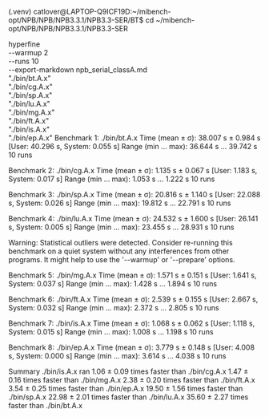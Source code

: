 (.venv) catlover@LAPTOP-Q9ICF19D:~/mibench-opt/NPB/NPB/NPB3.3.1/NPB3.3-SER/BT$ cd ~/mibench-opt/NPB/NPB/NPB3.3.1/NPB3.3-SER

hyperfine \
  --warmup 2 \
  --runs 10 \
  --export-markdown npb_serial_classA.md \
  "./bin/bt.A.x" \
  "./bin/cg.A.x" \
  "./bin/sp.A.x" \
  "./bin/lu.A.x" \
  "./bin/mg.A.x" \
  "./bin/ft.A.x" \
  "./bin/is.A.x" \
  "./bin/ep.A.x"
Benchmark 1: ./bin/bt.A.x
  Time (mean ± σ):     38.007 s ±  0.984 s    [User: 40.296 s, System: 0.055 s]
  Range (min … max):   36.644 s … 39.742 s    10 runs

Benchmark 2: ./bin/cg.A.x
  Time (mean ± σ):      1.135 s ±  0.067 s    [User: 1.183 s, System: 0.017 s]
  Range (min … max):    1.053 s …  1.222 s    10 runs

Benchmark 3: ./bin/sp.A.x
  Time (mean ± σ):     20.816 s ±  1.140 s    [User: 22.088 s, System: 0.026 s]
  Range (min … max):   19.812 s … 22.791 s    10 runs

Benchmark 4: ./bin/lu.A.x
  Time (mean ± σ):     24.532 s ±  1.600 s    [User: 26.141 s, System: 0.005 s]
  Range (min … max):   23.455 s … 28.931 s    10 runs

  Warning: Statistical outliers were detected. Consider re-running this benchmark on a quiet system without any interferences from other programs. It might help to use the '--warmup' or '--prepare' options.

Benchmark 5: ./bin/mg.A.x
  Time (mean ± σ):      1.571 s ±  0.151 s    [User: 1.641 s, System: 0.037 s]
  Range (min … max):    1.428 s …  1.894 s    10 runs

Benchmark 6: ./bin/ft.A.x
  Time (mean ± σ):      2.539 s ±  0.155 s    [User: 2.667 s, System: 0.032 s]
  Range (min … max):    2.372 s …  2.805 s    10 runs

Benchmark 7: ./bin/is.A.x
  Time (mean ± σ):      1.068 s ±  0.062 s    [User: 1.118 s, System: 0.015 s]
  Range (min … max):    1.008 s …  1.198 s    10 runs

Benchmark 8: ./bin/ep.A.x
  Time (mean ± σ):      3.779 s ±  0.148 s    [User: 4.008 s, System: 0.000 s]
  Range (min … max):    3.614 s …  4.038 s    10 runs

Summary
  ./bin/is.A.x ran
    1.06 ± 0.09 times faster than ./bin/cg.A.x
    1.47 ± 0.16 times faster than ./bin/mg.A.x
    2.38 ± 0.20 times faster than ./bin/ft.A.x
    3.54 ± 0.25 times faster than ./bin/ep.A.x
   19.50 ± 1.56 times faster than ./bin/sp.A.x
   22.98 ± 2.01 times faster than ./bin/lu.A.x
   35.60 ± 2.27 times faster than ./bin/bt.A.x
